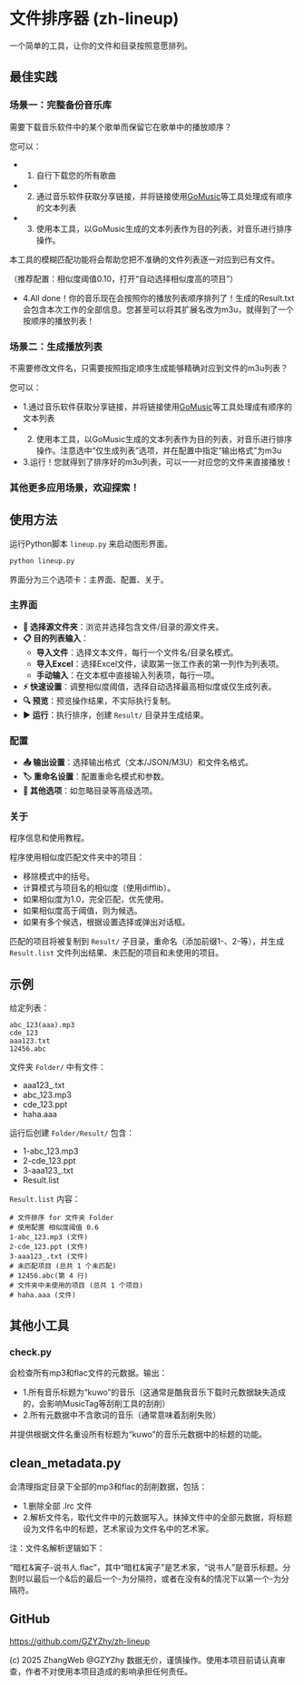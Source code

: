 # 文件排序器 (zh-lineup)
一个简单的工具，让你的文件和目录按照意愿排列。

## 最佳实践

### 场景一：完整备份音乐库

需要下载音乐软件中的某个歌单而保留它在歌单中的播放顺序？

您可以：

- 1. 自行下载您的所有歌曲
- 2. 通过音乐软件获取分享链接，并将链接使用[GoMusic](https://music.unmeta.cn/)等工具处理成有顺序的文本列表
- 3. 使用本工具，以GoMusic生成的文本列表作为目的列表，对音乐进行排序操作。

本工具的模糊匹配功能将会帮助您把不准确的文件列表逐一对应到已有文件。

（推荐配置：相似度阈值0.10，打开“自动选择相似度高的项目”）

- 4.All done！你的音乐现在会按照你的播放列表顺序排列了！生成的Result.txt会包含本次工作的全部信息。您甚至可以将其扩展名改为m3u，就得到了一个按顺序的播放列表！

### 场景二：生成播放列表

不需要修改文件名，只需要按照指定顺序生成能够精确对应到文件的m3u列表？

您可以：

- 1.通过音乐软件获取分享链接，并将链接使用[GoMusic](https://music.unmeta.cn/)等工具处理成有顺序的文本列表
- 2. 使用本工具，以GoMusic生成的文本列表作为目的列表，对音乐进行排序操作。注意选中“仅生成列表”选项，并在配置中指定“输出格式”为m3u
- 3.运行！您就得到了排序好的m3u列表，可以一一对应您的文件来直接播放！

### 其他更多应用场景，欢迎探索！

## 使用方法

运行Python脚本 `lineup.py` 来启动图形界面。

```bash
python lineup.py
```

界面分为三个选项卡：主界面、配置、关于。

### 主界面
- **📁 选择源文件夹**：浏览并选择包含文件/目录的源文件夹。
- **📋 目的列表输入**：
  - **导入文件**：选择文本文件，每行一个文件名/目录名模式。
  - **导入Excel**：选择Excel文件，读取第一张工作表的第一列作为列表项。
  - **手动输入**：在文本框中直接输入列表项，每行一项。
- **⚡ 快速设置**：调整相似度阈值，选择自动选择最高相似度或仅生成列表。
- **🔍 预览**：预览操作结果，不实际执行复制。
- **▶️ 运行**：执行排序，创建 `Result/` 目录并生成结果。

### 配置
- **📤 输出设置**：选择输出格式（文本/JSON/M3U）和文件名格式。
- **🏷️ 重命名设置**：配置重命名模式和参数。
- **🔧 其他选项**：如忽略目录等高级选项。

### 关于
程序信息和使用教程。

程序使用相似度匹配文件夹中的项目：
- 移除模式中的括号。
- 计算模式与项目名的相似度（使用difflib）。
- 如果相似度为1.0，完全匹配，优先使用。
- 如果相似度高于阈值，则为候选。
- 如果有多个候选，根据设置选择或弹出对话框。

匹配的项目将被复制到 `Result/` 子目录，重命名（添加前缀1-、2-等），并生成 `Result.list` 文件列出结果、未匹配的项目和未使用的项目。

## 示例

给定列表：
```
abc_123(aaa).mp3
cde_123
aaa123.txt
12456.abc
```

文件夹 `Folder/` 中有文件：
- aaa123_.txt
- abc_123.mp3
- cde_123.ppt
- haha.aaa

运行后创建 `Folder/Result/` 包含：
- 1-abc_123.mp3
- 2-cde_123.ppt
- 3-aaa123_.txt
- Result.list

`Result.list` 内容：
```
# 文件排序 for 文件夹 Folder
# 使用配置 相似度阈值 0.6
1-abc_123.mp3 (文件)
2-cde_123.ppt (文件)
3-aaa123_.txt (文件)
# 未匹配项目 (总共 1 个未匹配)
# 12456.abc(第 4 行)
# 文件夹中未使用的项目 (总共 1 个项目)
# haha.aaa (文件)
```

## 其他小工具

### check.py

会检查所有mp3和flac文件的元数据。输出：

- 1.所有音乐标题为“kuwo”的音乐（这通常是酷我音乐下载时元数据缺失造成的，会影响MusicTag等刮削工具的刮削）
- 2.所有元数据中不含歌词的音乐（通常意味着刮削失败）

并提供根据文件名重设所有标题为“kuwo”的音乐元数据中的标题的功能。

## clean_metadata.py

会清理指定目录下全部的mp3和flac的刮削数据，包括：

- 1.删除全部 .lrc 文件
- 2.解析文件名，取代文件中的元数据写入。抹掉文件中的全部元数据，将标题设为文件名中的标题，艺术家设为文件名中的艺术家。

注：文件名解析逻辑如下：

“暗杠&寅子-说书人.flac”，其中“暗杠&寅子”是艺术家，“说书人”是音乐标题。分割时以最后一个&后的最后一个-为分隔符，或者在没有&的情况下以第一个-为分隔符。

## GitHub
https://github.com/GZYZhy/zh-lineup

(c) 2025 ZhangWeb @GZYZhy
数据无价，谨慎操作。使用本项目前请认真审查，作者不对使用本项目造成的影响承担任何责任。
